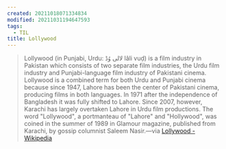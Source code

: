```yaml
---
created: 20211018071334834
modified: 20211031194647593
tags:
  - TIL
title: Lollywood
---
```


> Lollywood (in Punjabi, Urdu: لالی وُڈ‎ lâli vuḍ) is a film industry in Pakistan which consists of two separate film industries, the Urdu film industry and Punjabi-language film industry of Pakistani cinema. Lollywood is a combined term for both Urdu and Punjabi cinema because since 1947, Lahore has been the center of Pakistani cinema, producing films in both languages. In 1971 after the independence of Bangladesh it was fully shifted to Lahore. Since 2007, however, Karachi has largely overtaken Lahore in Urdu film productions. The word "Lollywood", a portmanteau of "Lahore" and "Hollywood", was coined in the summer of 1989 in Glamour magazine, published from Karachi, by gossip columnist Saleem Nasir.—via [Lollywood - Wikipedia](https://en.m.wikipedia.org/wiki/Lollywood)
